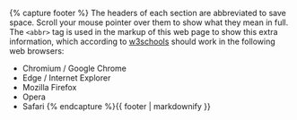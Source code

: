 {% capture footer %}
The headers of each section are abbreviated to save space. Scroll your mouse pointer over them to show what they mean in full. The `<abbr>` tag is used in the markup of this web page to show this extra information, which according to [w3schools](http://www.w3schools.com/tags/tag_abbr.asp) should work in the following web browsers:

* Chromium / Google Chrome
* Edge / Internet Explorer
* Mozilla Firefox
* Opera
* Safari
{% endcapture %}{{ footer | markdownify }}
